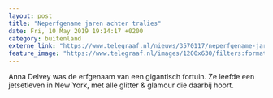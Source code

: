 ```yaml
---
layout: post
title: "Neperfgename jaren achter tralies"
date: Fri, 10 May 2019 19:14:17 +0200
category: buitenland
externe_link: "https://www.telegraaf.nl/nieuws/3570117/neperfgename-jaren-achter-tralies"
feature_image: "https://www.telegraaf.nl/images/1200x630/filters:format(jpeg):quality(80)/cdn-kiosk-api.telegraaf.nl/a83df9f6-736b-11e9-ad86-0218eaf05005.jpg"
---
```


<p class="intro">Anna Delvey was de erfgenaam van een gigantisch fortuin. Ze leefde een jetsetleven in New York, met alle glitter &amp; glamour die daarbij hoort.</p>
